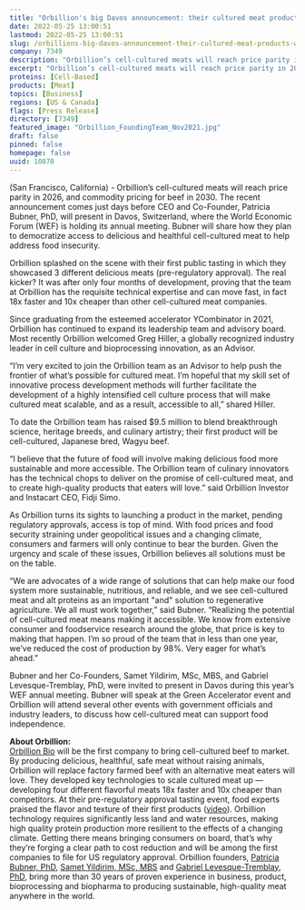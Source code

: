 ```yaml
---
title: "Orbillion's big Davos announcement: their cultured meat products will achieve price parity by 2026"
date: 2022-05-25 13:00:51
lastmod: 2022-05-25 13:00:51
slug: /orbillions-big-davos-announcement-their-cultured-meat-products-will-achieve-price-parity
company: 7349
description: "Orbillion’s cell-cultured meats will reach price parity in 2026, and commodity pricing for beef in 2030. The recent announcement comes just days before CEO and Co-Founder, Patricia Bubner, PhD, will present in Davos, Switzerland, where the World Economic Forum (WEF) is holding its annual meeting. Bubner will share how they plan to democratize access to delicious and healthful cell-cultured meat to help address food insecurity."
excerpt: "Orbillion’s cell-cultured meats will reach price parity in 2026, and commodity pricing for beef in 2030. The recent announcement comes just days before CEO and Co-Founder, Patricia Bubner, PhD, will present in Davos, Switzerland, where the World Economic Forum (WEF) is holding its annual meeting. Bubner will share how they plan to democratize access to delicious and healthful cell-cultured meat to help address food insecurity."
proteins: [Cell-Based]
products: [Meat]
topics: [Business]
regions: [US & Canada]
flags: [Press Release]
directory: [7349]
featured_image: "Orbillion_FoundingTeam_Nov2021.jpg"
draft: false
pinned: false
homepage: false
uuid: 10870
---
```

<p>(San Francisco, California) - Orbillion’s cell-cultured meats will reach price parity in 2026, and commodity pricing for beef in 2030. The recent announcement comes just days before CEO and Co-Founder, Patricia Bubner, PhD, will present in Davos, Switzerland, where the World Economic Forum (WEF) is holding its annual meeting. Bubner will share how they plan to democratize access to delicious and healthful cell-cultured meat to help address food insecurity.</p>
<p>Orbillion splashed on the scene with their first public tasting in which they showcased 3 different delicious meats (pre-regulatory approval). The real kicker? It was after only four months of development, proving that the team at Orbillion has the requisite technical expertise and can move fast, in fact 18x faster and 10x cheaper than other cell-cultured meat companies.</p>
<p>Since graduating from the esteemed accelerator YCombinator in 2021, Orbillion has continued to expand its leadership team and advisory board. Most recently Orbillion welcomed Greg Hiller, a globally recognized industry leader in cell culture and bioprocessing innovation, as an Advisor.</p>
<p>“I’m very excited to join the Orbillion team as an Advisor to help push the frontier of what’s possible for cultured meat. I’m hopeful that my skill set of innovative process development methods will further facilitate the development of a highly intensified cell culture process that will make cultured meat scalable, and as a result, accessible to all,” shared Hiller.</p>
<p>To date the Orbillion team has raised $9.5 million to blend breakthrough science, heritage breeds, and culinary artistry; their first product will be cell-cultured, Japanese bred, Wagyu beef.</p>
<p>“I believe that the future of food will involve making delicious food more sustainable and more accessible. The Orbillion team of culinary innovators has the technical chops to deliver on the promise of cell-cultured meat, and to create high-quality products that eaters will love.” said Orbillion Investor and Instacart CEO, Fidji Simo.</p>
<p>As Orbillion turns its sights to launching a product in the market, pending regulatory approvals, access is top of mind. With food prices and food security straining under geopolitical issues and a changing climate, consumers and farmers will only continue to bear the burden. Given the urgency and scale of these issues, Orbillion believes all solutions must be on the table.</p>
<p>“We are advocates of a wide range of solutions that can help make our food system more sustainable, nutritious, and reliable, and we see cell-cultured meat and alt proteins as an important "and" solution to regenerative agriculture. We all must work together,” said Bubner. “Realizing the potential of cell-cultured meat means making it accessible. We know from extensive consumer and foodservice research around the globe, that price is key to making that happen. I’m so proud of the team that in less than one year, we’ve reduced the cost of production by 98%. Very eager for what’s ahead.”</p>
<p>Bubner and her Co-Founders, Samet Yildirim, MSc, MBS, and Gabriel Levesque-Tremblay, PhD, were invited to present in Davos during this year’s WEF annual meeting. Bubner will speak at the Green Accelerator event and Orbillion will attend several other events with government officials and industry leaders, to discuss how cell-cultured meat can support food independence.</p>
<p><strong>About Orbillion:</strong><br />
<a href="https://www.orbillion.com/">Orbillion Bio</a> will be the first company to bring cell-cultured beef to market. By producing delicious, healthful, safe meat without raising animals, Orbillion will replace factory farmed beef with an alternative meat eaters will love. They developed key technologies to scale cultured meat up — developing four different flavorful meats 18x faster and 10x cheaper than competitors. At their pre-regulatory approval tasting event, food experts praised the flavor and texture of their first products (<a href="https://www.youtube.com/watch?v=57Ku7T_kY6M&ab_channel=PatriciaBubner">video</a>). Orbillion technology requires significantly less land and water resources, making high quality protein production more resilient to the effects of a changing climate. Getting there means bringing consumers on board, that’s why they’re forging a clear path to cost reduction and will be among the first companies to file for US regulatory approval. Orbillion founders, <a href="https://www.linkedin.com/in/patriciabubner/">Patricia Bubner, PhD</a>, <a href="https://www.linkedin.com/in/ssyildirim/">Samet Yildirim, MSc, MBS</a> and <a href="https://www.linkedin.com/in/gabriel-levesque-tremblay-42349629/">Gabriel Levesque-Tremblay, PhD</a>, bring more than 30 years of proven experience in business, product, bioprocessing and biopharma to producing sustainable, high-quality meat anywhere in the world.</p>
